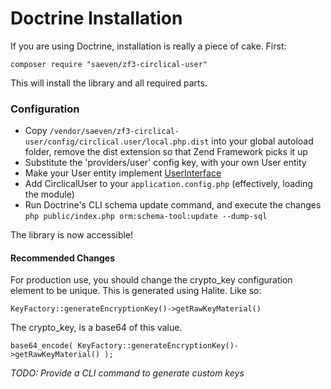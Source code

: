 # Doctrine Installation

If you are using Doctrine, installation is really a piece of cake.  First:

    composer require "saeven/zf3-circlical-user"
     
This will install the library and all required parts.
     
### Configuration

 - Copy `/vendor/saeven/zf3-circlical-user/config/circlical.user/local.php.dist` into your global autoload folder, remove
the dist extension so that Zend Framework picks it up
 - Substitute the 'providers/user' config key, with your own User entity
 - Make your User entity implement [UserInterface](src/CirclicalUser/Provider/UserInterface)
 - Add CirclicalUser to your `application.config.php` (effectively, loading the module)
 - Run Doctrine's CLI schema update command, and execute the changes `php public/index.php orm:schema-tool:update --dump-sql`
 
The library is now accessible!
 
#### Recommended Changes

For production use, you should change the crypto_key configuration element to be unique.  This is generated using Halite.
Like so:

    KeyFactory::generateEncryptionKey()->getRawKeyMaterial()

The crypto_key, is a base64 of this value.

    base64_encode( KeyFactory::generateEncryptionKey()->getRawKeyMaterial() );
    
*TODO: Provide a CLI command to generate custom keys*





     
     
